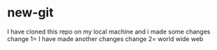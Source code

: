 # new-git
I have cloned this repo on my local machine and i made some changes
change 1= I have made another changes
change 2= world wide web 